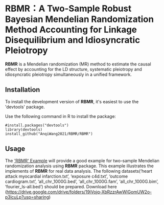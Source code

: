 # RBMR：A Two-Sample Robust Bayesian Mendelian Randomization Method Accounting for Linkage Disequilibrium and Idiosyncratic Pleiotropy
**RBMR** is a Mendelian randomization (MR) method to estimate the causal effect by accounting for the LD structure, systematic pleiotropy and idiosyncratic pleiotropy simultaneously in a unified framework. 
## Installation
To install the development version of **RBMR**, it's easiest to use the 'devtools' package.

Use the following command in R to install the package:
```
#install.packages("devtools")
library(devtools)
install_github("AnqiWang2021/RBMR/RBMR")
```
## Usage
The ['RBMR' Example](https://github.com/AnqiWang2021/RBMR/blob/main/Example/example.R) will provide a good example for two-sample Mendelian randomization analysis using **RBMR** package. This example illustrates the implements of **RBMR** for real data analysis. The
following datasets(‘heart attack myocardial infarction.txt’, ‘exposure c4d.txt’, ‘outcome cardiogram.txt’, ‘all_chr_1000G.bed’,
‘all_chr_1000G.fam’, ‘all_chr_1000G.bim’, ‘fourier_ls-all.bed’) should be prepared. Download here (https://drive.google.com/drive/folders/19iVojq-XbRzzrAwWIGomUW2o-p3lcuLp?usp=sharing)


